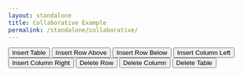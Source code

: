 ```yaml
---
layout: standalone
title: Collaborative Example
permalink: /standalone/collaborative/
---
```


<!-- head -->

<link rel="stylesheet" href="{{site.highlightjs}}/styles/monokai-sublime.min.css">
<link rel="stylesheet" href="{{site.cdn}}{{site.version}}/quill.bubble.css">
<link rel="stylesheet" href="{{site.cdn}}{{site.version}}/quill.snow.css">
<style>
  body {
    padding: 25px;
  }
  #bubble-container, #snow-container {
    margin-bottom: 25px;
    height: 200px;
  }
</style>
<!-- head -->
<div>
  <button id="insert-table">Insert Table</button>
  <button id="insert-row-above">Insert Row Above</button>
  <button id="insert-row-below">Insert Row Below</button>
  <button id="insert-column-left">Insert Column Left</button>
  <button id="insert-column-right">Insert Column Right</button>
  <button id="delete-row">Delete Row</button>
  <button id="delete-column">Delete Column</button>
  <button id="delete-table">Delete Table</button>
</div>
<div id="snow-container"></div>
<div id="bubble-container"></div>
<!-- script -->
<script src="{{site.highlightjs}}/highlight.min.js"></script>
<script src="{{site.cdn}}{{site.version}}/{{site.quill}}"></script>
<script>
  var Delta = Quill.import('delta');
  var bubble = new Quill('#bubble-container', {
    theme: 'bubble',
    modules: {
      syntax: true,
      table: true,
      keyboard: {
        bindings: {
          'markdown-code-block': {
            key: 13,
            prefix: /^```$/,
            collapsed: true,
            format: { 'code-block': false },
            handler(range) {
              this.quill.history.cutoff();
              const delta = new Delta().retain(range.index - 3)
                .delete(3)
                .retain(1, { 'code-block': true });
              this.quill.updateContents(delta, Quill.sources.USER);
              this.quill.history.cutoff();
            },
          },
        }
      }
    }
  });
  var snow = new Quill('#snow-container', {
    theme: 'snow',
    modules: {
      syntax: true,
      table: true,
      toolbar: [['code-block', 'clean']]
    }
  });
  bubble.on('text-change', function(delta, old, source) {
    if (source === 'user') {
      snow.updateContents(delta, 'api');
    }
  });
  const table = snow.getModule('table');
  snow.on('text-change', function(delta, old, source) {
    if (source === 'user') {
      bubble.updateContents(delta, 'api');
    }
  });
  document.querySelector('#insert-table').addEventListener('click', function() {
    table.insertTable(2, 2);
  });
  document.querySelector('#insert-row-above').addEventListener('click', function() {
    table.insertRowAbove();
  });
  document.querySelector('#insert-row-below').addEventListener('click', function() {
    table.insertRowBelow();
  });
  document.querySelector('#insert-column-left').addEventListener('click', function() {
    table.insertColumnLeft();
  });
  document.querySelector('#insert-column-right').addEventListener('click', function() {
    table.insertColumnRight();
  });
  document.querySelector('#delete-row').addEventListener('click', function() {
    table.deleteRow();
  });
  document.querySelector('#delete-column').addEventListener('click', function() {
    table.deleteColumn();
  });
  document.querySelector('#delete-table').addEventListener('click', function() {
    table.deleteTable();
  });
</script>
<!-- script -->
